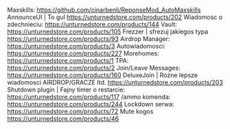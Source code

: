 Maxskills: https://github.com/cinarbenli/ReponseMod_AutoMaxskills
AnnounceUI | To guI https://unturnedstore.com/products/202
Wiadomosc o zdechnieciu: https://unturnedstore.com/products/144
Vault: https://unturnedstore.com/products/105
Frezzer | sfrezuj jakiegos typa https://unturnedstore.com/products/93
Airdrop Manager: https://unturnedstore.com/products/3
Autowiadomosci: https://unturnedstore.com/products/227
Morehomes: https://unturnedstore.com/products/1
TPA: https://unturnedstore.com/products/2
Join/Leave Messages: https://unturnedstore.com/products/160
DeluxeJoin | Rozne lepsze wiadomosci AIRDROP/GRACZE Itd. https://unturnedstore.com/products/203
Shutdown plugin | Fajny timer o restarcie: https://unturnedstore.com/products/117
/ammo komenda: https://unturnedstore.com/products/244
Lockdown serwa: https://unturnedstore.com/products/72
Mute kogos https://unturnedstore.com/products/46


